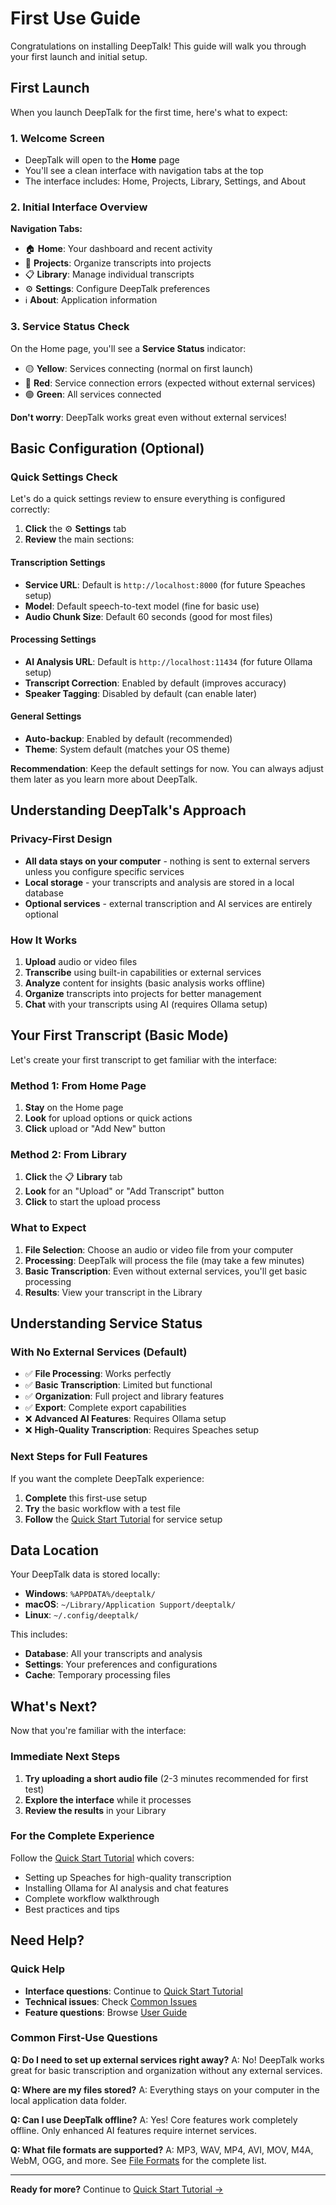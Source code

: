 # First Use Guide

Congratulations on installing DeepTalk! This guide will walk you through your first launch and initial setup.

## First Launch

When you launch DeepTalk for the first time, here's what to expect:

### 1. Welcome Screen
- DeepTalk will open to the **Home** page
- You'll see a clean interface with navigation tabs at the top
- The interface includes: Home, Projects, Library, Settings, and About

### 2. Initial Interface Overview

**Navigation Tabs:**
- 🏠 **Home**: Your dashboard and recent activity
- 📁 **Projects**: Organize transcripts into projects  
- 📋 **Library**: Manage individual transcripts
- ⚙️ **Settings**: Configure DeepTalk preferences
- ℹ️ **About**: Application information

### 3. Service Status Check
On the Home page, you'll see a **Service Status** indicator:
- 🟡 **Yellow**: Services connecting (normal on first launch)
- 🔴 **Red**: Service connection errors (expected without external services)
- 🟢 **Green**: All services connected

**Don't worry**: DeepTalk works great even without external services!

## Basic Configuration (Optional)

### Quick Settings Check

Let's do a quick settings review to ensure everything is configured correctly:

1. **Click** the ⚙️ **Settings** tab
2. **Review** the main sections:

#### Transcription Settings
- **Service URL**: Default is `http://localhost:8000` (for future Speaches setup)
- **Model**: Default speech-to-text model (fine for basic use)
- **Audio Chunk Size**: Default 60 seconds (good for most files)

#### Processing Settings  
- **AI Analysis URL**: Default is `http://localhost:11434` (for future Ollama setup)
- **Transcript Correction**: Enabled by default (improves accuracy)
- **Speaker Tagging**: Disabled by default (can enable later)

#### General Settings
- **Auto-backup**: Enabled by default (recommended)
- **Theme**: System default (matches your OS theme)

**Recommendation**: Keep the default settings for now. You can always adjust them later as you learn more about DeepTalk.

## Understanding DeepTalk's Approach

### Privacy-First Design
- **All data stays on your computer** - nothing is sent to external servers unless you configure specific services
- **Local storage** - your transcripts and analysis are stored in a local database
- **Optional services** - external transcription and AI services are entirely optional

### How It Works
1. **Upload** audio or video files
2. **Transcribe** using built-in capabilities or external services
3. **Analyze** content for insights (basic analysis works offline)
4. **Organize** transcripts into projects for better management
5. **Chat** with your transcripts using AI (requires Ollama setup)

## Your First Transcript (Basic Mode)

Let's create your first transcript to get familiar with the interface:

### Method 1: From Home Page
1. **Stay** on the Home page
2. **Look** for upload options or quick actions
3. **Click** upload or "Add New" button

### Method 2: From Library
1. **Click** the 📋 **Library** tab
2. **Look** for an "Upload" or "Add Transcript" button
3. **Click** to start the upload process

### What to Expect
1. **File Selection**: Choose an audio or video file from your computer
2. **Processing**: DeepTalk will process the file (may take a few minutes)
3. **Basic Transcription**: Even without external services, you'll get basic processing
4. **Results**: View your transcript in the Library

## Understanding Service Status

### With No External Services (Default)
- ✅ **File Processing**: Works perfectly
- ✅ **Basic Transcription**: Limited but functional
- ✅ **Organization**: Full project and library features
- ✅ **Export**: Complete export capabilities
- ❌ **Advanced AI Features**: Requires Ollama setup
- ❌ **High-Quality Transcription**: Requires Speaches setup

### Next Steps for Full Features
If you want the complete DeepTalk experience:
1. **Complete** this first-use setup
2. **Try** the basic workflow with a test file
3. **Follow** the [Quick Start Tutorial](quick-start.md) for service setup

## Data Location

Your DeepTalk data is stored locally:
- **Windows**: `%APPDATA%/deeptalk/`
- **macOS**: `~/Library/Application Support/deeptalk/`
- **Linux**: `~/.config/deeptalk/`

This includes:
- **Database**: All your transcripts and analysis
- **Settings**: Your preferences and configurations
- **Cache**: Temporary processing files

## What's Next?

Now that you're familiar with the interface:

### Immediate Next Steps
1. **Try uploading a short audio file** (2-3 minutes recommended for first test)
2. **Explore the interface** while it processes
3. **Review the results** in your Library

### For the Complete Experience
Follow the [Quick Start Tutorial](quick-start.md) which covers:
- Setting up Speaches for high-quality transcription
- Installing Ollama for AI analysis and chat features
- Complete workflow walkthrough
- Best practices and tips

## Need Help?

### Quick Help
- **Interface questions**: Continue to [Quick Start Tutorial](quick-start.md)
- **Technical issues**: Check [Common Issues](../troubleshooting/common-issues.md)
- **Feature questions**: Browse [User Guide](../user-guide/README.md)

### Common First-Use Questions

**Q: Do I need to set up external services right away?**
A: No! DeepTalk works great for basic transcription and organization without any external services.

**Q: Where are my files stored?**
A: Everything stays on your computer in the local application data folder.

**Q: Can I use DeepTalk offline?**
A: Yes! Core features work completely offline. Only enhanced AI features require internet services.

**Q: What file formats are supported?**
A: MP3, WAV, MP4, AVI, MOV, M4A, WebM, OGG, and more. See [File Formats](../reference/file-formats.md) for the complete list.

---

**Ready for more?** Continue to [Quick Start Tutorial →](quick-start.md)